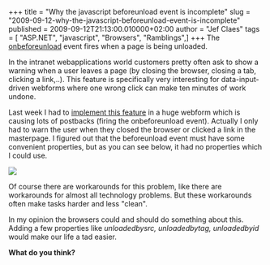 +++
title = "Why the javascript beforeunload event is incomplete"
slug = "2009-09-12-why-the-javascript-beforeunload-event-is-incomplete"
published = 2009-09-12T21:13:00.010000+02:00
author = "Jef Claes"
tags = [ "ASP.NET", "javascript", "Browsers", "Ramblings",]
+++
The
[onbeforeunload](http://msdn.microsoft.com/en-us/library/ms536907(VS.85).aspx)
event fires when a page is being unloaded.  
  
In the intranet webapplications world customers pretty often ask to show
a warning when a user leaves a page (by closing the browser, closing a
tab, clicking a link,..). This feature is specifically very interesting
for data-input-driven webforms where one wrong click can make ten
minutes of work undone.  
  
Last week I had to [implement this
feature](http://forums.asp.net/t/1014977.aspx) in a huge webform which
is causing lots of postbacks (firing the onbeforeunload event). Actually
I only had to warn the user when they closed the browser or clicked a
link in the masterpage. I figured out that the beforeunload event must
have some convenient properties, but as you can see below, it had no
properties which I could use.  
  
[![](/post/images/thumbnails/2009-09-12-why-the-javascript-beforeunload-event-is-incomplete-eventprop.JPG)](/post/images/2009-09-12-why-the-javascript-beforeunload-event-is-incomplete-eventprop.JPG)  
  
Of course there are workarounds for this problem, like there are
workarounds for almost all technology problems. But these workarounds
often make tasks harder and less "clean".  
  
In my opinion the browsers could and should do something about this.
Adding a few properties like <span
style="font-style: italic;">unloadedbysrc, unloadedbytag,
unloadedbyid</span> would make our life a tad easier.  
  
<span style="font-weight: bold;">What do you think?</span>
